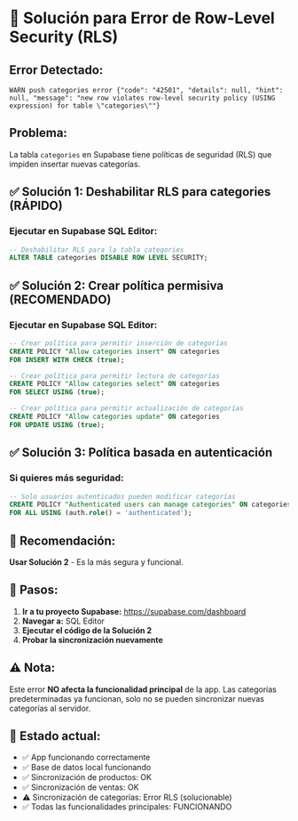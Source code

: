 # 🔧 Solución para Error de Row-Level Security (RLS)

## Error Detectado:
```
WARN push categories error {"code": "42501", "details": null, "hint": null, "message": "new row violates row-level security policy (USING expression) for table \"categories\""}
```

## Problema:
La tabla `categories` en Supabase tiene políticas de seguridad (RLS) que impiden insertar nuevas categorías.

## ✅ Solución 1: Deshabilitar RLS para categories (RÁPIDO)

### Ejecutar en Supabase SQL Editor:

```sql
-- Deshabilitar RLS para la tabla categories
ALTER TABLE categories DISABLE ROW LEVEL SECURITY;
```

## ✅ Solución 2: Crear política permisiva (RECOMENDADO)

### Ejecutar en Supabase SQL Editor:

```sql
-- Crear política para permitir inserción de categorías
CREATE POLICY "Allow categories insert" ON categories
FOR INSERT WITH CHECK (true);

-- Crear política para permitir lectura de categorías  
CREATE POLICY "Allow categories select" ON categories
FOR SELECT USING (true);

-- Crear política para permitir actualización de categorías
CREATE POLICY "Allow categories update" ON categories  
FOR UPDATE USING (true);
```

## ✅ Solución 3: Política basada en autenticación

### Si quieres más seguridad:

```sql
-- Solo usuarios autenticados pueden modificar categorías
CREATE POLICY "Authenticated users can manage categories" ON categories
FOR ALL USING (auth.role() = 'authenticated');
```

## 🎯 Recomendación:

**Usar Solución 2** - Es la más segura y funcional.

## 📝 Pasos:

1. **Ir a tu proyecto Supabase:** https://supabase.com/dashboard
2. **Navegar a:** SQL Editor
3. **Ejecutar el código de la Solución 2**
4. **Probar la sincronización nuevamente**

## ⚠️ Nota:

Este error **NO afecta la funcionalidad principal** de la app. Las categorías predeterminadas ya funcionan, solo no se pueden sincronizar nuevas categorías al servidor.

## 🎉 Estado actual:

- ✅ App funcionando correctamente
- ✅ Base de datos local funcionando
- ✅ Sincronización de productos: OK
- ✅ Sincronización de ventas: OK  
- ⚠️ Sincronización de categorías: Error RLS (solucionable)
- ✅ Todas las funcionalidades principales: FUNCIONANDO